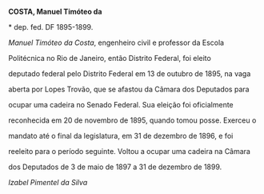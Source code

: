 **COSTA, Manuel Timóteo da**



\* dep. fed. DF 1895-1899.



*Manuel Timóteo da Costa*, engenheiro civil e professor da Escola

Politécnica no Rio de Janeiro, então Distrito Federal, foi eleito

deputado federal pelo Distrito Federal em 13 de outubro de 1895, na vaga

aberta por Lopes Trovão, que se afastou da Câmara dos Deputados para

ocupar uma cadeira no Senado Federal. Sua eleição foi oficialmente

reconhecida em 20 de novembro de 1895, quando tomou posse. Exerceu o

mandato até o final da legislatura, em 31 de dezembro de 1896, e foi

reeleito para o período seguinte. Voltou a ocupar uma cadeira na Câmara

dos Deputados de 3 de maio de 1897 a 31 de dezembro de 1899.



*Izabel Pimentel da Silva*



